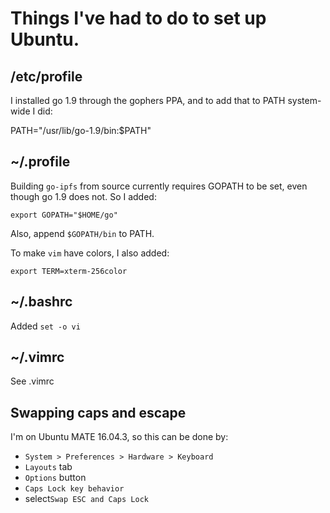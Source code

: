 # Things I've had to do to set up Ubuntu.

## /etc/profile

I installed go 1.9 through the gophers PPA, and to add that to PATH system-wide I did:

PATH="/usr/lib/go-1.9/bin:$PATH"

## ~/.profile

Building `go-ipfs` from source currently requires GOPATH to be set, even though go 1.9 does not. So I added:

`export GOPATH="$HOME/go"`

Also, append `$GOPATH/bin` to PATH.

To make `vim` have colors, I also added:

`export TERM=xterm-256color`

## ~/.bashrc

Added `set -o vi`

## ~/.vimrc

See .vimrc

## Swapping caps and escape

I'm on Ubuntu MATE 16.04.3, so this can be done by:

 - `System > Preferences > Hardware > Keyboard`
 - `Layouts` tab
 - `Options` button
 - `Caps Lock key behavior`
 - select`Swap ESC and Caps Lock`
